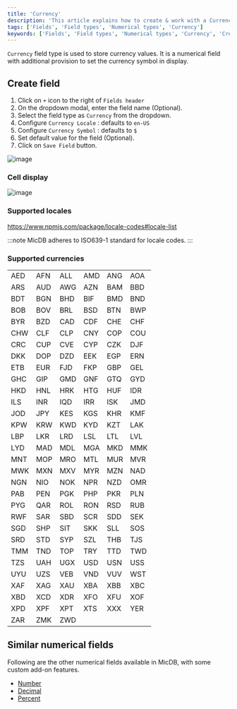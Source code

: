 ```yaml
---
title: 'Currency'
description: 'This article explains how to create & work with a Currency field.'
tags: ['Fields', 'Field types', 'Numerical types', 'Currency']
keywords: ['Fields', 'Field types', 'Numerical types', 'Currency', 'Create currency field']
---
```



`Currency` field type is used to store currency values. It is a numerical field with additional provision to set the currency symbol in display.

## Create field
1. Click on `+` icon to the right of `Fields header`
2. On the dropdown modal, enter the field name (Optional).
3. Select the field type as `Currency` from the dropdown.
4. Configure `Currency Locale` : defaults to `en-US`
5. Configure `Currency Symbol` : defaults to `$`
6. Set default value for the field (Optional).
7. Click on `Save Field` button.

![image](/img/v2/fields/types/currency.png)

### Cell display
![image](/img/v2/fields/currency-cell-display.png)

### Supported locales
https://www.npmjs.com/package/locale-codes#locale-list

:::note
MicDB adheres to ISO639-1 standard for locale codes.
:::

### Supported currencies

|     |     |     |     |     |     |
|-----|-----|-----|-----|-----|-----|
| AED | AFN | ALL | AMD | ANG | AOA |
| ARS | AUD | AWG | AZN | BAM | BBD |
| BDT | BGN | BHD | BIF | BMD | BND |
| BOB | BOV | BRL | BSD | BTN | BWP |
| BYR | BZD | CAD | CDF | CHE | CHF |
| CHW | CLF | CLP | CNY | COP | COU |
| CRC | CUP | CVE | CYP | CZK | DJF |
| DKK | DOP | DZD | EEK | EGP | ERN |
| ETB | EUR | FJD | FKP | GBP | GEL |
| GHC | GIP | GMD | GNF | GTQ | GYD |
| HKD | HNL | HRK | HTG | HUF | IDR |
| ILS | INR | IQD | IRR | ISK | JMD |
| JOD | JPY | KES | KGS | KHR | KMF |
| KPW | KRW | KWD | KYD | KZT | LAK |
| LBP | LKR | LRD | LSL | LTL | LVL |
| LYD | MAD | MDL | MGA | MKD | MMK |
| MNT | MOP | MRO | MTL | MUR | MVR |
| MWK | MXN | MXV | MYR | MZN | NAD |
| NGN | NIO | NOK | NPR | NZD | OMR |
| PAB | PEN | PGK | PHP | PKR | PLN |
| PYG | QAR | ROL | RON | RSD | RUB |
| RWF | SAR | SBD | SCR | SDD | SEK |
| SGD | SHP | SIT | SKK | SLL | SOS |
| SRD | STD | SYP | SZL | THB | TJS |
| TMM | TND | TOP | TRY | TTD | TWD |
| TZS | UAH | UGX | USD | USN | USS |
| UYU | UZS | VEB | VND | VUV | WST |
| XAF | XAG | XAU | XBA | XBB | XBC |
| XBD | XCD | XDR | XFO | XFU | XOF |
| XPD | XPF | XPT | XTS | XXX | YER |
| ZAR | ZMK | ZWD |     |     |     |



## Similar numerical fields
Following are the other numerical fields available in MicDB, with some custom add-on features.
- [Number](010.number.md)
- [Decimal](020.decimal.md)
- [Percent](030.percent.md)
